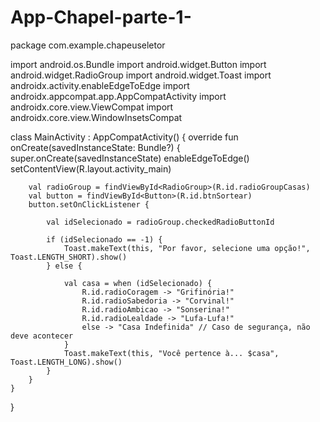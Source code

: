 # App-Chapel-parte-1-
package com.example.chapeuseletor

import android.os.Bundle
import android.widget.Button
import android.widget.RadioGroup
import android.widget.Toast
import androidx.activity.enableEdgeToEdge
import androidx.appcompat.app.AppCompatActivity
import androidx.core.view.ViewCompat
import androidx.core.view.WindowInsetsCompat

class MainActivity : AppCompatActivity() {
    override fun onCreate(savedInstanceState: Bundle?) {
        super.onCreate(savedInstanceState)
        enableEdgeToEdge()
        setContentView(R.layout.activity_main)
       
        val radioGroup = findViewById<RadioGroup>(R.id.radioGroupCasas)
        val button = findViewById<Button>(R.id.btnSortear)
        button.setOnClickListener {
           
            val idSelecionado = radioGroup.checkedRadioButtonId
            
            if (idSelecionado == -1) {
                Toast.makeText(this, "Por favor, selecione uma opção!", Toast.LENGTH_SHORT).show()
            } else {
                
                val casa = when (idSelecionado) {
                    R.id.radioCoragem -> "Grifinória!"
                    R.id.radioSabedoria -> "Corvinal!"
                    R.id.radioAmbicao -> "Sonserina!"
                    R.id.radioLealdade -> "Lufa-Lufa!"
                    else -> "Casa Indefinida" // Caso de segurança, não deve acontecer
                }
                Toast.makeText(this, "Você pertence à... $casa", Toast.LENGTH_LONG).show()
            }
        }
    }
}

